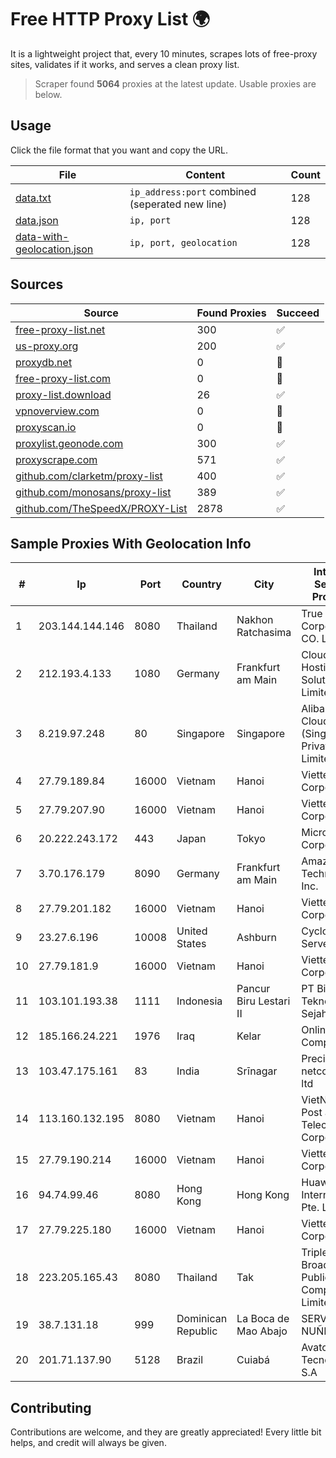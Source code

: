 
# Free HTTP Proxy List 🌍

It is a lightweight project that, every 10 minutes, scrapes lots of free-proxy sites, validates if it works, and serves a clean proxy list.


> Scraper found **5064** proxies at the latest update. Usable proxies are below.

## Usage

Click the file format that you want and copy the URL.


|File|Content|Count|
|----|-------|-----|
|[data.txt](https://raw.githubusercontent.com/themiralay/Proxy-List-World/master/data.txt)|`ip_address:port` combined (seperated new line)|128|
|[data.json](https://raw.githubusercontent.com/themiralay/Proxy-List-World/master/data.json)|`ip, port`|128|
|[data-with-geolocation.json](https://raw.githubusercontent.com/themiralay/Proxy-List-World/master/data-with-geolocation.json)|`ip, port, geolocation`|128|

## Sources

|Source|Found Proxies|Succeed|
|------|-------------|-------|
|[free-proxy-list.net](https://free-proxy-list.net)|300|✅|
|[us-proxy.org](https://www.us-proxy.org)|200|✅|
|[proxydb.net](http://proxydb.net)|0|🚫|
|[free-proxy-list.com](https://free-proxy-list.com/?page=&port=&type%5B%5D=http&type%5B%5D=https&up_time=0&search=Search)|0|🚫|
|[proxy-list.download](https://www.proxy-list.download/HTTP)|26|✅|
|[vpnoverview.com](https://vpnoverview.com/privacy/anonymous-browsing/free-proxy-servers)|0|🚫|
|[proxyscan.io](https://www.proxyscan.io)|0|🚫|
|[proxylist.geonode.com](https://proxylist.geonode.com/api/proxy-list?limit=300&page=1&sort_by=lastChecked&sort_type=desc&protocols=http,https)|300|✅|
|[proxyscrape.com](https://api.proxyscrape.com/v2/?request=displayproxies&protocol=http&timeout=10000&country=all&ssl=all&anonymity=all)|571|✅|
|[github.com/clarketm/proxy-list](https://raw.githubusercontent.com/clarketm/proxy-list/master/proxy-list-raw.txt)|400|✅|
|[github.com/monosans/proxy-list](https://raw.githubusercontent.com/monosans/proxy-list/main/proxies/http.txt)|389|✅|
|[github.com/TheSpeedX/PROXY-List](https://raw.githubusercontent.com/TheSpeedX/PROXY-List/master/http.txt)|2878|✅|


## Sample Proxies With Geolocation Info

|#|Ip|Port|Country|City|Internet Service Provider|
|-|--|----|-------|----|-------------------------|
|1|203.144.144.146|8080|Thailand|Nakhon Ratchasima|True Internet Corporation CO. Ltd.|
|2|212.193.4.133|1080|Germany|Frankfurt am Main|Cloud Hosting Solutions, Limited.|
|3|8.219.97.248|80|Singapore|Singapore|Alibaba Cloud (Singapore) Private Limited|
|4|27.79.189.84|16000|Vietnam|Hanoi|Viettel Corporation|
|5|27.79.207.90|16000|Vietnam|Hanoi|Viettel Corporation|
|6|20.222.243.172|443|Japan|Tokyo|Microsoft Corporation|
|7|3.70.176.179|8090|Germany|Frankfurt am Main|Amazon Technologies Inc.|
|8|27.79.201.182|16000|Vietnam|Hanoi|Viettel Corporation|
|9|23.27.6.196|10008|United States|Ashburn|Cyclone Servers|
|10|27.79.181.9|16000|Vietnam|Hanoi|Viettel Corporation|
|11|103.101.193.38|1111|Indonesia|Pancur Biru Lestari II|PT Bintang Teknologi Sejahtera|
|12|185.166.24.221|1976|Iraq|Kelar|Online Company Ltd|
|13|103.47.175.161|83|India|Srīnagar|Precious netcom pvt ltd|
|14|113.160.132.195|8080|Vietnam|Hanoi|VietNam Post and Telecom Corporation|
|15|27.79.190.214|16000|Vietnam|Hanoi|Viettel Corporation|
|16|94.74.99.46|8080|Hong Kong|Hong Kong|Huawei International Pte. LTD|
|17|27.79.225.180|16000|Vietnam|Hanoi|Viettel Corporation|
|18|223.205.165.43|8080|Thailand|Tak|Triple T Broadband Public Company Limited|
|19|38.7.131.18|999|Dominican Republic|La Boca de Mao Abajo|SERVICIOS NUÑEZ EIRL|
|20|201.71.137.90|5128|Brazil|Cuiabá|Avato Tecnologia S.A|



## Contributing

Contributions are welcome, and they are greatly appreciated! Every
little bit helps, and credit will always be given.

